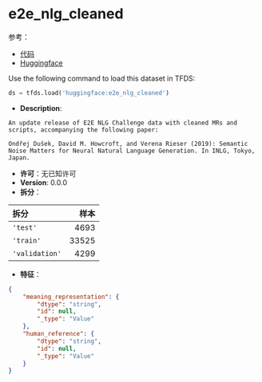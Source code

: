 # e2e_nlg_cleaned

参考：

- [代码](https://github.com/huggingface/datasets/blob/master/datasets/e2e_nlg_cleaned)
- [Huggingface](https://huggingface.co/datasets/e2e_nlg_cleaned)

Use the following command to load this dataset in TFDS:

```python
ds = tfds.load('huggingface:e2e_nlg_cleaned')
```

- **Description**:

```
An update release of E2E NLG Challenge data with cleaned MRs and scripts, accompanying the following paper:

Ondřej Dušek, David M. Howcroft, and Verena Rieser (2019): Semantic Noise Matters for Neural Natural Language Generation. In INLG, Tokyo, Japan.
```

- **许可**：无已知许可
- **Version**: 0.0.0
- **拆分**：

拆分 | 样本
:-- | --:
`'test'` | 4693
`'train'` | 33525
`'validation'` | 4299

- **特征**：

```json
{
    "meaning_representation": {
        "dtype": "string",
        "id": null,
        "_type": "Value"
    },
    "human_reference": {
        "dtype": "string",
        "id": null,
        "_type": "Value"
    }
}
```
